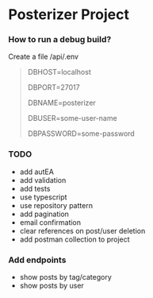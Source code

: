 # Posterizer Project

### How to run a debug build?
Create a file /api/.env
> DBHOST=localhost
>
> DBPORT=27017
>
> DBNAME=posterizer
>
> DBUSER=some-user-name
>
> DBPASSWORD=some-password


### TODO
- add autEA
- add validation
- add tests
- use typescript
- use repository pattern
- add pagination
- email confirmation 
- clear references on post/user deletion
- add postman collection to project

### Add endpoints
- show posts by tag/category
- show posts by user

